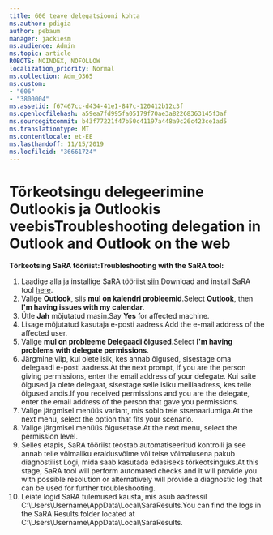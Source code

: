 ```yaml
---
title: 606 teave delegatsiooni kohta
ms.author: pdigia
author: pebaum
manager: jackiesm
ms.audience: Admin
ms.topic: article
ROBOTS: NOINDEX, NOFOLLOW
localization_priority: Normal
ms.collection: Adm_O365
ms.custom:
- "606"
- "3800004"
ms.assetid: f67467cc-d434-41e1-847c-120412b12c3f
ms.openlocfilehash: a59ea7fd995fa05179f70ae3a82268363145f3af
ms.sourcegitcommit: b43f77221f47b50c41197a448a9c26c423ce1ad5
ms.translationtype: MT
ms.contentlocale: et-EE
ms.lasthandoff: 11/15/2019
ms.locfileid: "36661724"
---
```

# <a name="troubleshooting-delegation-in-outlook-and-outlook-on-the-web"></a><span data-ttu-id="8d5c2-102">Tõrkeotsingu delegeerimine Outlookis ja Outlookis veebis</span><span class="sxs-lookup"><span data-stu-id="8d5c2-102">Troubleshooting delegation in Outlook and Outlook on the web</span></span>

<span data-ttu-id="8d5c2-103">**Tõrkeotsing SaRA tööriist:**</span><span class="sxs-lookup"><span data-stu-id="8d5c2-103">**Troubleshooting with the SaRA tool:**</span></span>

1. <span data-ttu-id="8d5c2-104">Laadige alla ja installige SaRA tööriist [siin](https://aka.ms/SaRA-SkypeForBusinessSignIn).</span><span class="sxs-lookup"><span data-stu-id="8d5c2-104">Download and install SaRA tool [here](https://aka.ms/SaRA-SkypeForBusinessSignIn).</span></span>
1. <span data-ttu-id="8d5c2-105">Valige **Outlook**, siis **mul on kalendri probleemid**.</span><span class="sxs-lookup"><span data-stu-id="8d5c2-105">Select **Outlook**, then **I'm having issues with my calendar**.</span></span>
1. <span data-ttu-id="8d5c2-106">Ütle **Jah** mõjutatud masin.</span><span class="sxs-lookup"><span data-stu-id="8d5c2-106">Say **Yes** for affected machine.</span></span>
1. <span data-ttu-id="8d5c2-107">Lisage mõjutatud kasutaja e-posti aadress.</span><span class="sxs-lookup"><span data-stu-id="8d5c2-107">Add the e-mail address of the affected user.</span></span>
1. <span data-ttu-id="8d5c2-108">Valige **mul on probleeme Delegaadi õigused**.</span><span class="sxs-lookup"><span data-stu-id="8d5c2-108">Select **I'm having problems with delegate permissions**.</span></span>
1. <span data-ttu-id="8d5c2-109">Järgmine viip, kui olete isik, kes annab õigused, sisestage oma delegaadi e-posti aadress.</span><span class="sxs-lookup"><span data-stu-id="8d5c2-109">At the next prompt, if you are the person giving permissions, enter the email address of your delegate.</span></span> <span data-ttu-id="8d5c2-110">Kui saite õigused ja olete delegaat, sisestage selle isiku meiliaadress, kes teile õigused andis.</span><span class="sxs-lookup"><span data-stu-id="8d5c2-110">If you received permissions and you are the delegate, enter the email address of the person that gave you permissions.</span></span>
1. <span data-ttu-id="8d5c2-111">Valige järgmisel menüüs variant, mis sobib teie stsenaariumiga.</span><span class="sxs-lookup"><span data-stu-id="8d5c2-111">At the next menu, select the option that fits your scenario.</span></span>
1. <span data-ttu-id="8d5c2-112">Valige järgmisel menüüs õigusetase.</span><span class="sxs-lookup"><span data-stu-id="8d5c2-112">At the next menu, select the permission level.</span></span>
1. <span data-ttu-id="8d5c2-113">Selles etapis, SaRA tööriist teostab automatiseeritud kontrolli ja see annab teile võimaliku eraldusvõime või teise võimalusena pakub diagnostilist Logi, mida saab kasutada edasiseks tõrkeotsinguks.</span><span class="sxs-lookup"><span data-stu-id="8d5c2-113">At this stage, SaRA tool will perform automated checks and it will provide you with possible resolution or alternatively will provide a diagnostic log that can be used for further troubleshooting.</span></span>
1. <span data-ttu-id="8d5c2-114">Leiate logid SaRA tulemused kausta, mis asub aadressil C:\Users\Username\AppData\Local\SaraResults.</span><span class="sxs-lookup"><span data-stu-id="8d5c2-114">You can find the logs in the SaRA Results folder located at C:\Users\Username\AppData\Local\SaraResults.</span></span>
